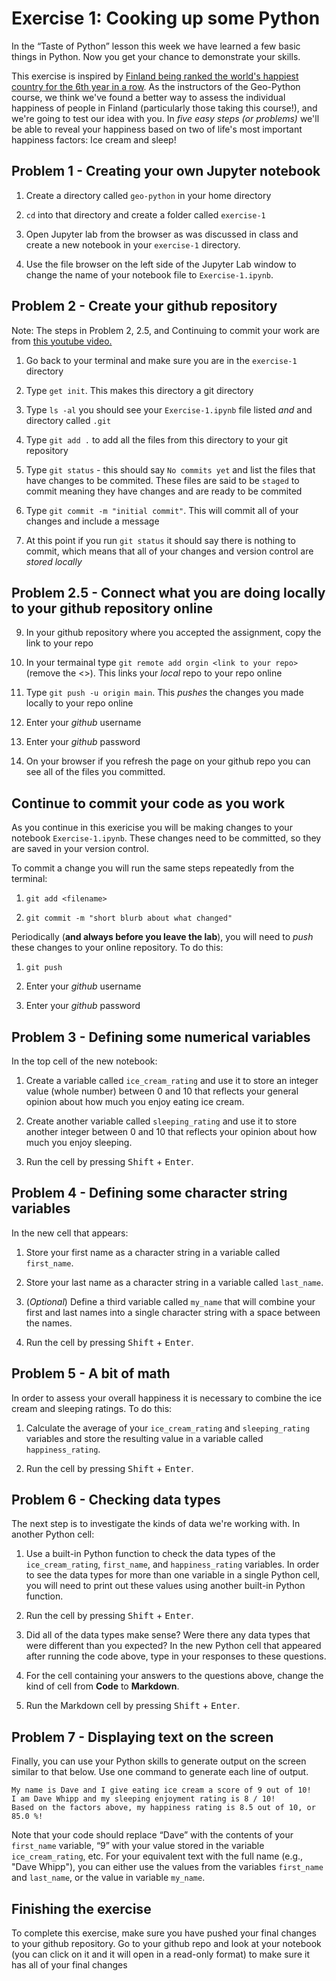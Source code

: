 # Exercise 1: Cooking up some Python

In the “Taste of Python” lesson this week we have learned a few basic things in Python. Now you get your chance to demonstrate your skills.

This exercise is inspired by [Finland being ranked the world's happiest country for the 6th year in a row](https://yle.fi/a/74-20023112). As the instructors of the Geo-Python course, we think we've found a better way to assess the individual happiness of people in Finland (particularly those taking this course!), and we're going to test our idea with you. In *five easy steps (or problems)* we'll be able to reveal your happiness based on two of life's most important happiness factors: Ice cream and sleep!

## Problem 1 - Creating your own Jupyter notebook

1. Create a directory called `geo-python` in your home directory
   
2. `cd` into that directory and create a folder called `exercise-1`
   
3. Open Jupyter lab from the browser as was discussed in class and create a new notebook in your `exercise-1` directory.

4. Use the file browser on the left side of the Jupyter Lab window to change the name of your notebook file to `Exercise-1.ipynb`.

## Problem 2 - Create your github repository
Note: The steps in Problem 2, 2.5, and Continuing to commit your work are from [this youtube video.](https://www.youtube.com/watch?v=jXpT8eOzzCM) 

1. Go back to your terminal and make sure you are in the `exercise-1` directory

2. Type `get init`. This makes this directory a git directory

3. Type `ls -al` you should see your `Exercise-1.ipynb` file listed *and* and directory called `.git`

4. Type `git add .` to add all the files from this directory to your git repository

5. Type `git status` - this should say `No commits yet` and list the files that have changes to be commited. These files are said to be `staged` to commit meaning they have changes and are ready to be commited

6. Type `git commit -m "initial commit"`. This will commit all of your changes and include a message

7. At this point if you run `git status` it should say there is nothing to commit, which means that all of your changes and version control are *stored locally*

## Problem 2.5 - Connect what you are doing locally to your github repository online
9. In your github repository where you accepted the assignment, copy the link to your repo

10. In your termainal type `git remote add orgin <link to your repo>` (remove the <>).  This links your *local* repo to your repo online

11. Type `git push -u origin main`. This *pushes* the changes you made locally to your repo online

12. Enter your *github* username

13. Enter your *github* password

14. On your browser if you refresh the page on your github repo you can see all of the files you committed.

## Continue to commit your code as you work
As you continue in this exericise you will be making changes to your notebook `Exercise-1.ipynb`. These changes need to be committed, so they are saved in your version control.

To commit a change you will run the same steps repeatedly from the terminal: 
1. `git add <filename>`

2. `git commit -m "short blurb about what changed"`

Periodically (**and always before you leave the lab**), you will need to *push* these changes to your online repository. To do this:
1. `git push`

2. Enter your *github* username

3. Enter your *github* password 

## Problem 3 - Defining some numerical variables

In the top cell of the new notebook:

1. Create a variable called `ice_cream_rating` and use it to store an integer value (whole number) between 0 and 10 that reflects your general opinion about how much you enjoy eating ice cream.

2. Create another variable called `sleeping_rating` and use it to store another integer between 0 and 10 that reflects your opinion about how much you enjoy sleeping.

3. Run the cell by pressing <kbd>Shift</kbd> + <kbd>Enter</kbd>.

## Problem 4 - Defining some character string variables

In the new cell that appears:

1. Store your first name as a character string in a variable called `first_name`.

2. Store your last name as a character string in a variable called `last_name`.

3. (*Optional*) Define a third variable called `my_name` that will combine your first and last names into a single character string with a space between the names.

4. Run the cell by pressing <kbd>Shift</kbd> + <kbd>Enter</kbd>.

## Problem 5 - A bit of math

In order to assess your overall happiness it is necessary to combine the ice cream and sleeping ratings. To do this:

1. Calculate the average of your `ice_cream_rating` and `sleeping_rating` variables and store the resulting value in a variable called `happiness_rating`.

2. Run the cell by pressing <kbd>Shift</kbd> + <kbd>Enter</kbd>.

## Problem 6 - Checking data types

The next step is to investigate the kinds of data we're working with. In another Python cell:

1. Use a built-in Python function to check the data types of the `ice_cream_rating`, `first_name`, and `happiness_rating` variables. In order to see the data types for more than one variable in a single Python cell, you will need to print out these values using another built-in Python function.

2. Run the cell by pressing <kbd>Shift</kbd> + <kbd>Enter</kbd>.

3. Did all of the data types make sense? Were there any data types that were different than you expected? In the new Python cell that appeared after running the code above, type in your responses to these questions.

4. For the cell containing your answers to the questions above, change the kind of cell from **Code** to **Markdown**.

5. Run the Markdown cell by pressing <kbd>Shift</kbd> + <kbd>Enter</kbd>.

## Problem 7 - Displaying text on the screen

Finally, you can use your Python skills to generate output on the screen similar to that below. Use one command to generate each line of output.

```
My name is Dave and I give eating ice cream a score of 9 out of 10!
I am Dave Whipp and my sleeping enjoyment rating is 8 / 10!
Based on the factors above, my happiness rating is 8.5 out of 10, or 85.0 %!
```

Note that your code should replace “Dave” with the contents of your `first_name` variable, “9” with your value stored in the variable `ice_cream_rating`, etc. For your equivalent text with the full name (e.g., "Dave Whipp"), you can either use the values from the variables `first_name` and `last_name`, or the value in variable `my_name`.

## Finishing the exercise

To complete this exercise, make sure you have pushed your final changes to your github repository. Go to your github repo and look at your notebook (you can click on it and it will open in a read-only format) to make sure it has all of your final changes